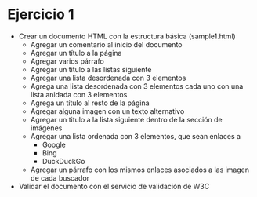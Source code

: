 # Ejercicio 1

- Crear un documento HTML con la estructura básica (sample1.html)
  - Agregar un comentario al inicio del documento
  - Agregar un título a la página
  - Agregar varios párrafo
  - Agregar un titulo a las listas siguiente
  - Agregar una lista desordenada con 3 elementos
  - Agrega una lista desordenada con 3 elementos cada uno con una lista anidada con 3 elementos 
  - Agrega un título al resto de la página
  - Agregar alguna imagen con un texto alternativo
  - Agregar un titulo a la lista siguiente dentro de la sección de imágenes
  - Agregar una lista ordenada con 3 elementos, que sean enlaces a
    - Google
    - Bing
    - DuckDuckGo
  - Agregar un párrafo con los mismos enlaces asociados a las imagen de cada buscador
- Validar el documento con el servicio de validación de W3C
